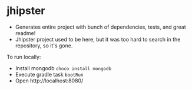 # jhipster
* Generates entire project with bunch of dependencies, tests, and great readme!
* Jhipster project used to be here, but it was too hard to search in the repository, so it's gone.

To run locally:
* Install mongodb `choco install mongodb`
* Execute gradle task `bootRun`
* Open http://localhost:8080/
